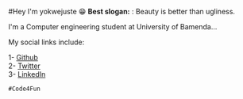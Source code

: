 #Hey I'm yokwejuste 😁
**Best slogan:** : Beauty is better than ugliness.

I'm a Computer engineering student at University of Bamenda...

My social links include:

1- [Github](https://github.com/yokwejuste)<br>
2- [Twitter](https://twitter.com/yokwejuste)<br>
3- [LinkedIn](https://linkedin.com/in/yokwejuste)<br>

`#Code4Fun`
